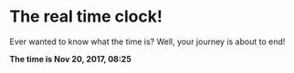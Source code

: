 # The real time clock!

Ever wanted to know what the time is? Well, your journey is about to end!

**The time is Nov 20, 2017, 08:25**